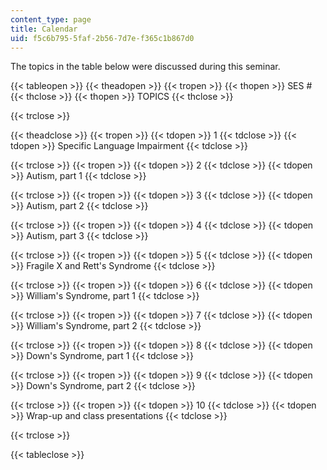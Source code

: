 ```yaml
---
content_type: page
title: Calendar
uid: f5c6b795-5faf-2b56-7d7e-f365c1b867d0
---
```


The topics in the table below were discussed during this seminar.

{{< tableopen >}}
{{< theadopen >}}
{{< tropen >}}
{{< thopen >}}
SES #
{{< thclose >}}
{{< thopen >}}
TOPICS
{{< thclose >}}

{{< trclose >}}

{{< theadclose >}}
{{< tropen >}}
{{< tdopen >}}
1
{{< tdclose >}}
{{< tdopen >}}
Specific Language Impairment
{{< tdclose >}}

{{< trclose >}}
{{< tropen >}}
{{< tdopen >}}
2
{{< tdclose >}}
{{< tdopen >}}
Autism, part 1
{{< tdclose >}}

{{< trclose >}}
{{< tropen >}}
{{< tdopen >}}
3
{{< tdclose >}}
{{< tdopen >}}
Autism, part 2
{{< tdclose >}}

{{< trclose >}}
{{< tropen >}}
{{< tdopen >}}
4
{{< tdclose >}}
{{< tdopen >}}
Autism, part 3
{{< tdclose >}}

{{< trclose >}}
{{< tropen >}}
{{< tdopen >}}
5
{{< tdclose >}}
{{< tdopen >}}
Fragile X and Rett's Syndrome
{{< tdclose >}}

{{< trclose >}}
{{< tropen >}}
{{< tdopen >}}
6
{{< tdclose >}}
{{< tdopen >}}
William's Syndrome, part 1
{{< tdclose >}}

{{< trclose >}}
{{< tropen >}}
{{< tdopen >}}
7
{{< tdclose >}}
{{< tdopen >}}
William's Syndrome, part 2
{{< tdclose >}}

{{< trclose >}}
{{< tropen >}}
{{< tdopen >}}
8
{{< tdclose >}}
{{< tdopen >}}
Down's Syndrome, part 1
{{< tdclose >}}

{{< trclose >}}
{{< tropen >}}
{{< tdopen >}}
9
{{< tdclose >}}
{{< tdopen >}}
Down's Syndrome, part 2
{{< tdclose >}}

{{< trclose >}}
{{< tropen >}}
{{< tdopen >}}
10
{{< tdclose >}}
{{< tdopen >}}
Wrap-up and class presentations
{{< tdclose >}}

{{< trclose >}}

{{< tableclose >}}